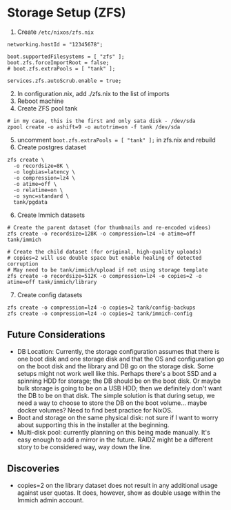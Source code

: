 # Storage Setup (ZFS)
1. Create `/etc/nixos/zfs.nix`
  ```
  networking.hostId = "12345678";

  boot.supportedFilesystems = [ "zfs" ];
  boot.zfs.forceImportRoot = false;
  # boot.zfs.extraPools = [ "tank" ];

  services.zfs.autoScrub.enable = true;
  ```
2. In configuration.nix, add ./zfs.nix to the list of imports
3. Reboot machine
4. Create ZFS pool tank
  ```
  # in my case, this is the first and only sata disk - /dev/sda
  zpool create -o ashift=9 -o autotrim=on -f tank /dev/sda
  ```
5. uncomment `boot.zfs.extraPools = [ "tank" ];` in zfs.nix and rebuild
6. Create postgres dataset
  ```
  zfs create \
    -o recordsize=8K \
    -o logbias=latency \
    -o compression=lz4 \
    -o atime=off \
    -o relatime=on \
    -o sync=standard \
    tank/pgdata
  ```
6. Create Immich datasets
  ```
  # Create the parent dataset (for thumbnails and re-encoded videos)
  zfs create -o recordsize=128K -o compression=lz4 -o atime=off tank/immich

  # Create the child dataset (for original, high-quality uploads)
  # copies=2 will use double space but enable healing of detected corruption
  # May need to be tank/immich/upload if not using storage template
  zfs create -o recordsize=512K -o compression=lz4 -o copies=2 -o atime=off tank/immich/library
  ```

7. Create config datasets
```
zfs create -o compression=lz4 -o copies=2 tank/config-backups
zfs create -o compression=lz4 -o copies=2 tank/immich-config
```

## Future Considerations
- DB Location: Currently, the storage configuration assumes that there is one boot disk and one storage disk and that the OS and configuration go on the boot disk and the library and DB go on the storage disk.
  Some setups might not work well like this. Perhaps there's a boot SSD and a spinning HDD for storage; the DB should be on the boot disk. Or maybe bulk storage is going to be on a USB HDD; then we definitely don't want the DB to be on that disk.
  The simple solution is that during setup, we need a way to choose to store the DB on the boot volume... maybe docker volumes? Need to find best practice for NixOS.
- Boot and storage on the same physical disk: not sure if I want to worry about supporting this in the installer at the beginning.
- Multi-disk pool: currently planning on this being made manually. It's easy enough to add a mirror in the future. RAIDZ might be a different story to be considered way, way down the line.

## Discoveries
- copies=2 on the library dataset does not result in any additional usage against user quotas. It does, however, show as double usage within the Immich admin account.
